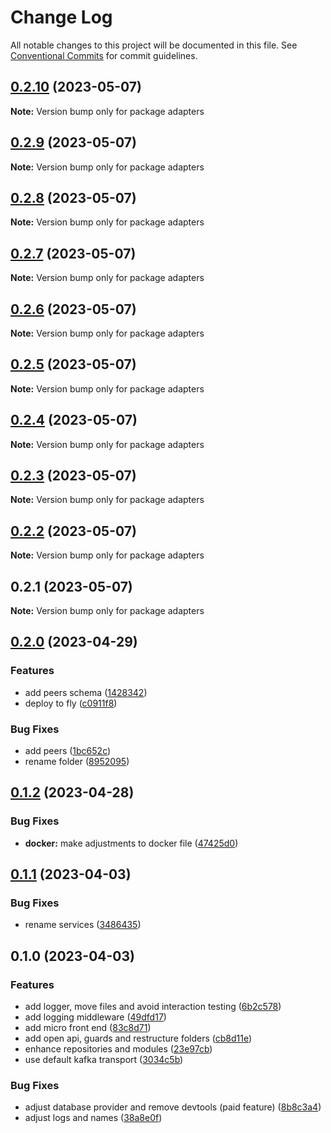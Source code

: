 # Change Log

All notable changes to this project will be documented in this file.
See [Conventional Commits](https://conventionalcommits.org) for commit guidelines.

## [0.2.10](https://github.com/amaralc/peerlab/compare/adapters@0.2.9...adapters@0.2.10) (2023-05-07)

**Note:** Version bump only for package adapters

## [0.2.9](https://github.com/amaralc/peerlab/compare/adapters@0.2.8...adapters@0.2.9) (2023-05-07)

**Note:** Version bump only for package adapters

## [0.2.8](https://github.com/amaralc/peerlab/compare/adapters@0.2.7...adapters@0.2.8) (2023-05-07)

**Note:** Version bump only for package adapters

## [0.2.7](https://github.com/amaralc/peerlab/compare/adapters@0.2.6...adapters@0.2.7) (2023-05-07)

**Note:** Version bump only for package adapters

## [0.2.6](https://github.com/amaralc/peerlab/compare/adapters@0.2.5...adapters@0.2.6) (2023-05-07)

**Note:** Version bump only for package adapters

## [0.2.5](https://github.com/amaralc/peerlab/compare/adapters@0.2.4...adapters@0.2.5) (2023-05-07)

**Note:** Version bump only for package adapters

## [0.2.4](https://github.com/amaralc/peerlab/compare/adapters@0.2.3...adapters@0.2.4) (2023-05-07)

**Note:** Version bump only for package adapters

## [0.2.3](https://github.com/amaralc/peerlab/compare/adapters@0.2.2...adapters@0.2.3) (2023-05-07)

**Note:** Version bump only for package adapters

## [0.2.2](https://github.com/amaralc/peerlab/compare/adapters@0.2.1...adapters@0.2.2) (2023-05-07)

**Note:** Version bump only for package adapters

## 0.2.1 (2023-05-07)

**Note:** Version bump only for package adapters

## [0.2.0](https://github.com/amaralc/micro-applications-template/compare/adapters@0.1.2...adapters@0.2.0) (2023-04-29)

### Features

- add peers schema ([1428342](https://github.com/amaralc/micro-applications-template/commit/142834219fc834ab1ca39cf3ea6ed27dafda0089))
- deploy to fly ([c0911f8](https://github.com/amaralc/micro-applications-template/commit/c0911f8a0a25ea3526eb5aa1e6f203b7f7ab04e3))

### Bug Fixes

- add peers ([1bc652c](https://github.com/amaralc/micro-applications-template/commit/1bc652c5a527fa7dcfaedaa98dc1f31477a99135))
- rename folder ([8952095](https://github.com/amaralc/micro-applications-template/commit/89520955ff750078c73bf7316d0ff98f08ef1552))

## [0.1.2](https://github.com/amaralc/micro-applications-template/compare/adapters@0.1.1...adapters@0.1.2) (2023-04-28)

### Bug Fixes

- **docker:** make adjustments to docker file ([47425d0](https://github.com/amaralc/micro-applications-template/commit/47425d07ba1bfcf66cf9942a8f6fdc42f08c429f))

## [0.1.1](https://github.com/amaralc/micro-applications-template/compare/adapters@0.1.0...adapters@0.1.1) (2023-04-03)

### Bug Fixes

- rename services ([3486435](https://github.com/amaralc/micro-applications-template/commit/348643599466468f39a921a6e55bead1bd4dddf2))

## 0.1.0 (2023-04-03)

### Features

- add logger, move files and avoid interaction testing ([6b2c578](https://github.com/amaralc/micro-applications-template/commit/6b2c578cb88b81887029dd2dc2cfb7f5fd4da327))
- add logging middleware ([49dfd17](https://github.com/amaralc/micro-applications-template/commit/49dfd17f728195bd3ad7ca7a261e84df9758a0eb))
- add micro front end ([83c8d71](https://github.com/amaralc/micro-applications-template/commit/83c8d7139aa5074a7c88a302f300ca49305e1360))
- add open api, guards and restructure folders ([cb8d11e](https://github.com/amaralc/micro-applications-template/commit/cb8d11e28541707ba0232fe07a3ec7925e98a4b3))
- enhance repositories and modules ([23e97cb](https://github.com/amaralc/micro-applications-template/commit/23e97cb2dbc9fb6e26db1431adc8f3465685f0be))
- use default kafka transport ([3034c5b](https://github.com/amaralc/micro-applications-template/commit/3034c5bcbeed1897434f603e1a39445cce86a6e2))

### Bug Fixes

- adjust database provider and remove devtools (paid feature) ([8b8c3a4](https://github.com/amaralc/micro-applications-template/commit/8b8c3a449cd057675bd64f5d2f2b59ce954334f8))
- adjust logs and names ([38a8e0f](https://github.com/amaralc/micro-applications-template/commit/38a8e0f3becf96ce0a03cdd7107e0f0309ce0cc4))
